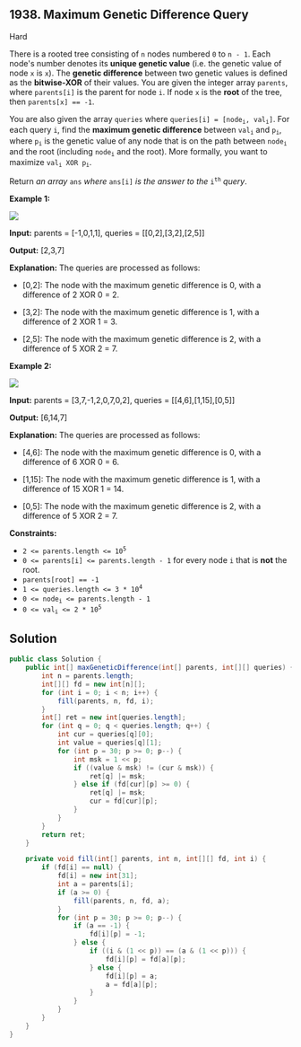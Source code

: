 ## 1938\. Maximum Genetic Difference Query

Hard

There is a rooted tree consisting of `n` nodes numbered `0` to `n - 1`. Each node's number denotes its **unique genetic value** (i.e. the genetic value of node `x` is `x`). The **genetic difference** between two genetic values is defined as the **bitwise-XOR** of their values. You are given the integer array `parents`, where `parents[i]` is the parent for node `i`. If node `x` is the **root** of the tree, then `parents[x] == -1`.

You are also given the array `queries` where <code>queries[i] = [node<sub>i</sub>, val<sub>i</sub>]</code>. For each query `i`, find the **maximum genetic difference** between <code>val<sub>i</sub></code> and <code>p<sub>i</sub></code>, where <code>p<sub>i</sub></code> is the genetic value of any node that is on the path between <code>node<sub>i</sub></code> and the root (including <code>node<sub>i</sub></code> and the root). More formally, you want to maximize <code>val<sub>i</sub> XOR p<sub>i</sub></code>.

Return _an array_ `ans` _where_ `ans[i]` _is the answer to the_ <code>i<sup>th</sup></code> _query_.

**Example 1:**

![](https://assets.leetcode.com/uploads/2021/06/29/c1.png)

**Input:** parents = [-1,0,1,1], queries = [[0,2],[3,2],[2,5]]

**Output:** [2,3,7]

**Explanation:** The queries are processed as follows: 

- [0,2]: The node with the maximum genetic difference is 0, with a difference of 2 XOR 0 = 2. 

- [3,2]: The node with the maximum genetic difference is 1, with a difference of 2 XOR 1 = 3. 

- [2,5]: The node with the maximum genetic difference is 2, with a difference of 5 XOR 2 = 7.

**Example 2:**

![](https://assets.leetcode.com/uploads/2021/06/29/c2.png)

**Input:** parents = [3,7,-1,2,0,7,0,2], queries = [[4,6],[1,15],[0,5]]

**Output:** [6,14,7]

**Explanation:** The queries are processed as follows: 

- [4,6]: The node with the maximum genetic difference is 0, with a difference of 6 XOR 0 = 6. 

- [1,15]: The node with the maximum genetic difference is 1, with a difference of 15 XOR 1 = 14. 

- [0,5]: The node with the maximum genetic difference is 2, with a difference of 5 XOR 2 = 7.

**Constraints:**

*   <code>2 <= parents.length <= 10<sup>5</sup></code>
*   `0 <= parents[i] <= parents.length - 1` for every node `i` that is **not** the root.
*   `parents[root] == -1`
*   <code>1 <= queries.length <= 3 * 10<sup>4</sup></code>
*   <code>0 <= node<sub>i</sub> <= parents.length - 1</code>
*   <code>0 <= val<sub>i</sub> <= 2 * 10<sup>5</sup></code>

## Solution

```java
public class Solution {
    public int[] maxGeneticDifference(int[] parents, int[][] queries) {
        int n = parents.length;
        int[][] fd = new int[n][];
        for (int i = 0; i < n; i++) {
            fill(parents, n, fd, i);
        }
        int[] ret = new int[queries.length];
        for (int q = 0; q < queries.length; q++) {
            int cur = queries[q][0];
            int value = queries[q][1];
            for (int p = 30; p >= 0; p--) {
                int msk = 1 << p;
                if ((value & msk) != (cur & msk)) {
                    ret[q] |= msk;
                } else if (fd[cur][p] >= 0) {
                    ret[q] |= msk;
                    cur = fd[cur][p];
                }
            }
        }
        return ret;
    }

    private void fill(int[] parents, int n, int[][] fd, int i) {
        if (fd[i] == null) {
            fd[i] = new int[31];
            int a = parents[i];
            if (a >= 0) {
                fill(parents, n, fd, a);
            }
            for (int p = 30; p >= 0; p--) {
                if (a == -1) {
                    fd[i][p] = -1;
                } else {
                    if ((i & (1 << p)) == (a & (1 << p))) {
                        fd[i][p] = fd[a][p];
                    } else {
                        fd[i][p] = a;
                        a = fd[a][p];
                    }
                }
            }
        }
    }
}
```
